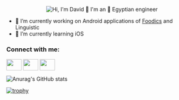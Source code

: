 <p align="center">
  <img src="https://github.com/matyo91/matyo91/raw/main/assets/github.gif" alt="Hi, I'm David 👋 I'm an 🚀 Egyptian engineer">
</p>

- 🔭 I’m currently working on Android applications of [Foodics](https://www.linkedin.com/company/foodics/) and Linguistic
- 🌱 I’m currently learning iOS

<h3 align="left">Connect with me:</h3>
<p align="left">
<a href="https://twitter.com/DavidIbrahimS" target="blank"><img align="center" src="https://cdn.jsdelivr.net/npm/simple-icons@3.0.1/icons/twitter.svg" alt="" height="30" width="40" /></a>
<a href="https://www.linkedin.com/in/david-ibrahim-salama/" target="blank"><img align="center" src="https://cdn.jsdelivr.net/npm/simple-icons@3.0.1/icons/linkedin.svg" alt="" height="30" width="40" /></a>
<a href="https://www.facebook.com/David.ibra64/" target="blank"><img align="center" src="https://cdn.jsdelivr.net/npm/simple-icons@3.0.1/icons/facebook.svg" alt="" height="30" width="40" /></a>
</p>

![Anurag's GitHub stats](https://github-readme-stats.vercel.app/api?username=DavidIbrahim&show_icons=true&theme=dracula)<br>

[![trophy](https://github-profile-trophy.vercel.app/?username=DavidIbrahim&theme=onedark)](https://github.com/ryo-ma/github-profile-trophy)


